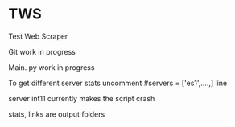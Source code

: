# TWS
Test Web Scraper

Git work in progress

Main. py work in progress

To get different server stats uncomment #servers = ['es1',....,] line

server int11 currently makes the script crash

stats, links are output folders
